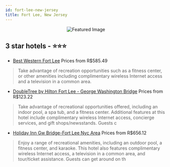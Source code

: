 ```yaml
---
id: fort-lee-new-jersey
title: Fort Lee, New Jersey
---
```


<center><img src="https://i.travelapi.com/hotels/1000000/50000/43200/43171/1dbff26f_z.jpg" alt="Featured Image" /></center>


##  3 star hotels - ⭐️⭐️⭐️

-    [Best Western Fort Lee](https://us.hurb.com/hotels/fort-lee/best-western-fort-lee-JNP-JP041535?cmp=18055) Prices from R$585.49
   > Take advantage of recreation opportunities such as a fitness center, or other amenities including complimentary wireless Internet access and a television in a common area.
-    [DoubleTree by Hilton Fort Lee - George Washington Bridge](https://us.hurb.com/hotels/fort-lee/doubletree-by-hilton-fort-lee-george-washington-bridge-JNP-JP041296?cmp=18055) Prices from R$123.22
   > Take advantage of recreational opportunities offered, including an indoor pool, a spa tub, and a fitness center. Additional features at this hotel include complimentary wireless Internet access, concierge services, and gift shops/newsstands. Guests c
-    [Holiday Inn Gw Bridge-Fort Lee Nyc Area](https://us.hurb.com/hotels/fort-lee/holiday-inn-gw-bridge-fort-lee-nyc-area-JNP-JP041657?cmp=18055) Prices from R$656.12
   > Enjoy a range of recreational amenities, including an outdoor pool, a fitness center, and karaoke. This hotel also features complimentary wireless Internet access, a television in a common area, and tour/ticket assistance. Guests can get around on th
